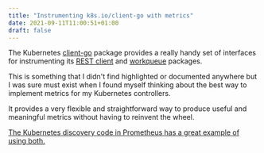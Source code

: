 ```yaml
---
title: "Instrumenting k8s.io/client-go with metrics"
date: 2021-09-11T11:00:51+01:00
draft: false
---
```


The Kubernetes [client-go](https://pkg.go.dev/k8s.io/client-go) package provides
a really handy set of interfaces for instrumenting its [REST
client](https://pkg.go.dev/k8s.io/client-go/tools/metrics) and
[workqueue](https://pkg.go.dev/k8s.io/client-go/util/workqueue#MetricsProvider) 
packages.

This is something that I didn't find highlighted or documented anywhere but I
was sure must exist when I found myself thinking about the best way to implement
metrics for my Kubernetes controllers.

It provides a very flexible and straightforward way to produce useful and
meaningful metrics without having to reinvent the wheel.

[The Kubernetes discovery code in Prometheus has a great example of using
both.](https://github.com/prometheus/prometheus/blob/v2.29.2/discovery/kubernetes/client_metrics.go)
